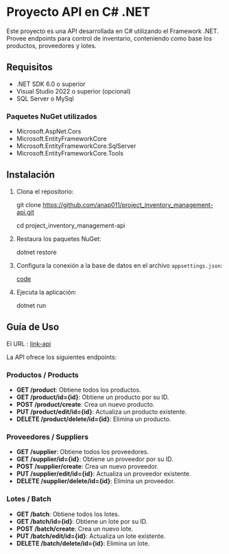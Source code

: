# Proyecto API en C# .NET

Este proyecto es una API desarrollada en C# utilizando el Framework .NET. Provee endpoints para control de inventario, conteniendo como base los productos, proveedores y lotes. 

## Requisitos

- .NET SDK 6.0 o superior
- Visual Studio 2022 o superior (opcional)
- SQL Server o MySql

### Paquetes NuGet utilizados
- Microsoft.AspNet.Cors
- Microsoft.EntityFrameworkCore
- Microsoft.EntityFrameworkCore.SqlServer
- Microsoft.EntityFrameworkCore.Tools


## Instalación

1. Clona el repositorio:

    git clone https://github.com/anap011/project_inventory_management-api.git
    
    cd project_inventory_management-api

2. Restaura los paquetes NuGet:

    dotnet restore

3. Configura la conexión a la base de datos en el archivo `appsettings.json`:

    [code](appsettings.png)


6. Ejecuta la aplicación:

    dotnet run


## Guía de Uso

El URL : [link-api](http://www.api-inventory-management.somee.com)

La API ofrece los siguientes endpoints:

### Productos / Products

- **GET /product**: Obtiene todos los productos.
- **GET /product/id={id}**: Obtiene un producto por su ID.
- **POST /product/create**: Crea un nuevo producto.
- **PUT /product/edit/id={id}**: Actualiza un producto existente.
- **DELETE /product/delete/id={id}**: Elimina un producto.


### Proveedores / Suppliers

- **GET /supplier**: Obtiene todos los proveedores.
- **GET /supplier/id={id}**: Obtiene un proveedor por su ID.
- **POST /supplier/create**: Crea un nuevo proveedor.
- **PUT /supplier/edit/id={id}**: Actualiza un proveedor existente.
- **DELETE /supplier/delete/id={id}**: Elimina un proveedor.

### Lotes / Batch

- **GET /batch**: Obtiene todos los lotes.
- **GET /batch/id={id}**: Obtiene un lote por su ID.
- **POST /batch/create**: Crea un nuevo lote.
- **PUT /batch/edit/id={id}**: Actualiza un lote existente.
- **DELETE /batch/delete/id={id}**: Elimina un lote.


